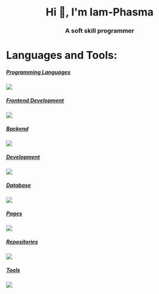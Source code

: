 <h1 align="center">Hi 👋, I'm Iam-Phasma</h1>
<h3 align="center">A soft skill programmer</h3>
  
</p>

<h1 align="left">Languages and Tools:</h1>
<p align="left">
  <a href="https://skillicons.dev">
    <h5 align="left">Programming Languages</h5>
    <img src="https://skillicons.dev/icons?i=cs,java,js,phyton" />
    <h5 align="left">Frontend Development</h5>
    <img src="https://skillicons.dev/icons?i=html,react,css,tailwind,bootstrap" />
    <h5 align="left">Backend</h5>
    <img src="https://skillicons.dev/icons?i=nodejs,php" />
    <h5 align="left">Development</h5>
    <img src="https://skillicons.dev/icons?i=androidstudio,visualstudio,vscode" />
    <h5 align="left">Database</h5>
    <img src="https://skillicons.dev/icons?i=mongodb,sqlite" />
    <h5 align="left">Pages</h5>
    <img src="https://skillicons.dev/icons?i=cloudflare" />
    <h5 align="left">Repositories</h5>
    <img src="https://skillicons.dev/icons?i=github,bitbucket" />
    <h5 align="left">Tools</h5>
    <img src="https://skillicons.dev/icons?i=git,discord,gmail,linkedin,stackoverflow,windows" />
  </a>
</p>


